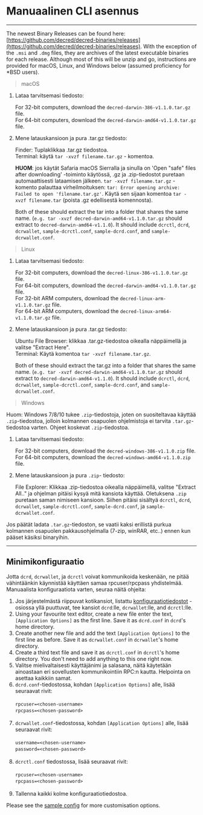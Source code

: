 # Manuaalinen CLI asennus

---

The newest Binary Releases can be found here: [https://github.com/decred/decred-binaries/releases](https://github.com/decred/decred-binaries/releases). With the exception of the `.msi` and `.dmg` files, they are archives of the latest executable binaries for each release. Although most of this will be unzip and go, instructions are provided for macOS, Linux, and Windows below (assumed proficiency for *BSD users).

> macOS

1. Lataa tarvitsemasi tiedosto:

    For 32-bit computers, download the `decred-darwin-386-v1.1.0.tar.gz` file. <br />
    For 64-bit computers, download the `decred-darwin-amd64-v1.1.0.tar.gz` file.

2. Mene latauskansioon ja pura .tar.gz tiedosto:

    Finder: Tuplaklikkaa .tar.gz tiedostoa. <br />
    Terminal: käytä `tar -xvzf filename.tar.gz` - komentoa. 

    **HUOM**: jos käytät Safaria macOS Sierralla ja sinulla on 'Open "safe" files after downloading' -toiminto käytössä, .gz ja .zip-tiedostot puretaan automaattisesti lataamisen jälkeen. `tar -xvzf filename.tar.gz` -komento palauttaa virheilmoituksen:  `tar: Error opening archive: Failed to open 'filename.tar.gz'`. Käytä sen sijaan komentoa `tar -xvzf filename.tar` (poista .gz edellisestä komennosta).
    
    Both of these should extract the tar into a folder that shares the same name. (`e.g. tar -xvzf decred-darwin-amd64-v1.1.0.tar.gz` should extract to `decred-darwin-amd64-v1.1.0`). It should include `dcrctl`, `dcrd`, `dcrwallet`, `sample-dcrctl.conf`, `sample-dcrd.conf`, and `sample-dcrwallet.conf`.


> Linux

1. Lataa tarvitsemasi tiedosto:

    For 32-bit computers, download the `decred-linux-386-v1.1.0.tar.gz` file. <br />
    For 64-bit computers, download the `decred-darwin-amd64-v1.1.0.tar.gz` file. <br />
    For 32-bit ARM computers, download the `decred-linux-arm-v1.1.0.tar.gz` file. <br />
    For 64-bit ARM computers, download the `decred-linux-arm64-v1.1.0.tar.gz` file.

2. Mene latauskansioon ja pura .tar.gz tiedosto:

    Ubuntu File Browser: klikkaa .tar.gz-tiedostoa oikealla näppäimellä ja valitse "Extract Here". <br />
    Terminal: Käytä komentoa `tar -xvzf filename.tar.gz`.
    
    Both of these should extract the tar.gz into a folder that shares the same name. (`e.g. tar -xvzf decred-darwin-amd64-v1.1.0.tar.gz` should extract to `decred-darwin-amd64-v1.1.0`). It should include `dcrctl`, `dcrd`, `dcrwallet`, `sample-dcrctl.conf`, `sample-dcrd.conf`, and `sample-dcrwallet.conf`.

> Windows

Huom: Windows 7/8/10 tukee `.zip`-tiedostoja, joten on suositeltavaa käyttää  `.zip`-tiedostoa, jolloin kolmannen osapuolen ohjelmistoja ei tarvita `.tar.gz`-tiedostoa varten. Ohjeet koskevat  `.zip`-tiedostoa.

1. Lataa tarvitsemasi tiedosto:

    For 32-bit computers, download the `decred-windows-386-v1.1.0.zip` file. <br />
    For 64-bit computers, download the `decred-windows-amd64-v1.1.0.zip` file.

2. Mene latauskansioon ja pura `.zip`- tiedosto:

    File Explorer: Klikkaa .zip-tiedostoa oikealla näppäimellä, valitse "Extract All.." ja ohjelman pitäisi kysyä mitä kansiota käyttää. Oletuksena `.zip` puretaan saman nimiseen kansioon. Siihen pitäisi sisältyä `dcrctl`, `dcrd`, `dcrwallet`, `sample-dcrctl.conf`, `sample-dcrd.conf`, ja `sample-dcrwallet.conf`.

Jos päätät ladata `.tar.gz`-tiedoston, se vaatii kaksi erillistä purkua kolmannen osapuolen pakkausohjelmalla (7-zip, winRAR, etc..) ennen kun pääset käsiksi binaryihin.

---

## Minimikonfiguraatio

Jotta `dcrd`, `dcrwallet`, ja `dcrctl` voivat kommunikoida keskenään, ne pitää vähintäänkin käynnistää käyttäen samaa rpcuser/rpcpass yhdistelmää. Manuaalista konfiguraatiota varten, seuraa näitä ohjeita:

1. Jos järjestelmästä riippuvat kotikansiot, listattu [konfiguraatiotiedostot](#configuration-file-locations) -osiossa yllä puuttuvat, tee kansiot  `dcrd`:lle, `dcrwallet`:lle, and `dcrctl`:lle.
2. Using your favourite text editor, create a new file enter the text, `[Application Options]` as the first line. Save it as `dcrd.conf` in `dcrd`'s home directory.
3. Create another new file and add the text `[Application Options]` to the first line as before. Save it as `dcrwallet.conf` in `dcrwallet`'s home directory.
4. Create a third text file and save it as `dcrctl.conf` in `dcrctl`'s home directory. You don't need to add anything to this one right now.
5. Valitse mielivaltaisesti käyttäjänimi ja salasana, näitä käytetään ainoastaan eri sovellusten kommunikointiin RPC:n kautta. Helpointa on asettaa kaikkiin samat.
6. `dcrd.conf`-tiedostossa, kohdan `[Application Options]` alle, lisää seuraavat rivit:<br /><br />
        `rpcuser=<chosen-username>`<br />
        `rpcpass=<chosen-password>`<br /><br />
7. `dcrwallet.conf`-tiedostossa, kohdan `[Application Options]` alle, lisää seuraavat rivit:<br /><br />
        `username=<chosen-username>`<br />
        `password=<chosen-password>`<br /><br />
8. `dcrctl.conf` tiedostossa, lisää seuraavat rivit:<br /><br />
        `rpcuser=<chosen-username>`<br />
        `rpcpass=<chosen-password>`<br /><br />
9. Tallenna kaikki kolme konfiguraatiotiedostoa.

Please see the [sample config](https://github.com/decred/dcrd/blob/master/sampleconfig/sampleconfig.go#L8-L352) for more customisation options.